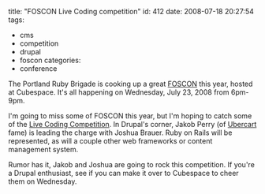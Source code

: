 title: "FOSCON Live Coding competition"
id: 412
date: 2008-07-18 20:27:54
tags: 
- cms
- competition
- drupal
- foscon
categories: 
- conference

The Portland Ruby Brigade is cooking up a great [FOSCON](http://pdxfoscon.org/start) this year, hosted at Cubespace. It's all happening on Wednesday, July 23, 2008 from 6pm-9pm. 

I'm going to miss some of FOSCON this year, but I'm hoping to catch some of the [Live Coding Competition](http://pdxfoscon.org/competition). In Drupal's corner, Jakob Perry (of [Ubercart](http://www.ubercart.org) fame) is leading the charge with Joshua Brauer. Ruby on Rails will be represented, as will a couple other web frameworks or content management system.

Rumor has it, Jakob and Joshua are going to rock this competition. If you're a Drupal enthusiast, see if you can make it over to Cubespace to cheer them on Wednesday.
